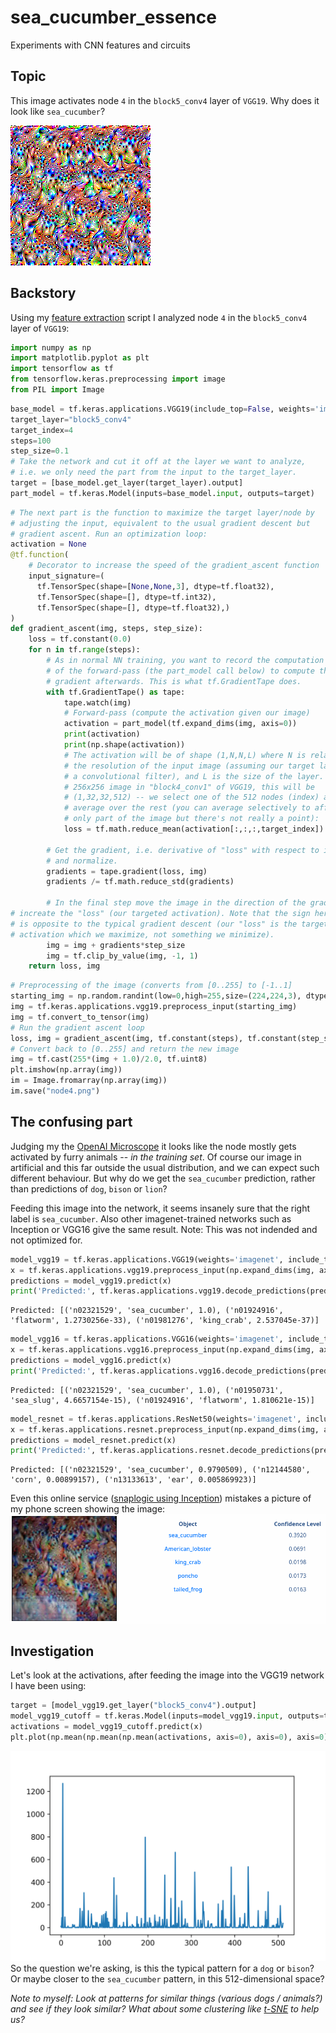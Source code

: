 # sea_cucumber_essence
Experiments with CNN features and circuits
## Topic
This image activates node `4` in the `block5_conv4` layer of `VGG19`. Why does it look like `sea_cucumber`?

![node4](https://github.com/Stefan-Heimersheim/sea_cucumber_essence/blob/main/node4.png?raw=true)
## Backstory
Using my [feature extraction](https://github.com/Stefan-Heimersheim/tensorflow-feature-extraction-tutorial/) script I analyzed 
node `4` in the `block5_conv4` layer of `VGG19`:
```python
import numpy as np
import matplotlib.pyplot as plt
import tensorflow as tf
from tensorflow.keras.preprocessing import image
from PIL import Image 
```

```python
base_model = tf.keras.applications.VGG19(include_top=False, weights='imagenet')
target_layer="block5_conv4"
target_index=4
steps=100
step_size=0.1
# Take the network and cut it off at the layer we want to analyze,
# i.e. we only need the part from the input to the target_layer.
target = [base_model.get_layer(target_layer).output]
part_model = tf.keras.Model(inputs=base_model.input, outputs=target)

```

```python
# The next part is the function to maximize the target layer/node by
# adjusting the input, equivalent to the usual gradient descent but
# gradient ascent. Run an optimization loop:
activation = None
@tf.function(
    # Decorator to increase the speed of the gradient_ascent function
    input_signature=(
      tf.TensorSpec(shape=[None,None,3], dtype=tf.float32),
      tf.TensorSpec(shape=[], dtype=tf.int32),
      tf.TensorSpec(shape=[], dtype=tf.float32),)
)
def gradient_ascent(img, steps, step_size):
    loss = tf.constant(0.0)
    for n in tf.range(steps):
        # As in normal NN training, you want to record the computation
        # of the forward-pass (the part_model call below) to compute the
        # gradient afterwards. This is what tf.GradientTape does.
        with tf.GradientTape() as tape:
            tape.watch(img)
            # Forward-pass (compute the activation given our image)
            activation = part_model(tf.expand_dims(img, axis=0))
            print(activation)
            print(np.shape(activation))
            # The activation will be of shape (1,N,N,L) where N is related to
            # the resolution of the input image (assuming our target layer is
            # a convolutional filter), and L is the size of the layer. E.g. for a
            # 256x256 image in "block4_conv1" of VGG19, this will be
            # (1,32,32,512) -- we select one of the 512 nodes (index) and
            # average over the rest (you can average selectively to affect
            # only part of the image but there's not really a point):
            loss = tf.math.reduce_mean(activation[:,:,:,target_index])

        # Get the gradient, i.e. derivative of "loss" with respect to input
        # and normalize.
        gradients = tape.gradient(loss, img)
        gradients /= tf.math.reduce_std(gradients)
    
        # In the final step move the image in the direction of the gradient to
# increate the "loss" (our targeted activation). Note that the sign here
# is opposite to the typical gradient descent (our "loss" is the target 
# activation which we maximize, not something we minimize).
        img = img + gradients*step_size
        img = tf.clip_by_value(img, -1, 1)
    return loss, img
```

```python
# Preprocessing of the image (converts from [0..255] to [-1..1]
starting_img = np.random.randint(low=0,high=255,size=(224,224,3), dtype=np.uint8)
img = tf.keras.applications.vgg19.preprocess_input(starting_img)
img = tf.convert_to_tensor(img)
# Run the gradient ascent loop
loss, img = gradient_ascent(img, tf.constant(steps), tf.constant(step_size))
# Convert back to [0..255] and return the new image
img = tf.cast(255*(img + 1.0)/2.0, tf.uint8)
plt.imshow(np.array(img))
im = Image.fromarray(np.array(img))
im.save("node4.png")
```

## The confusing part
Judging my the [OpenAI Microscope](https://microscope.openai.com/models/vgg19_caffe/conv5_4_conv5_4_0/4) it looks like the node mostly gets activated by furry animals -- _in the training set_. Of course our image in artificial and this far outside the usual distribution, and we can expect such different behaviour. But why do we get the `sea_cucumber` prediction, rather than predictions of `dog`, `bison` or `lion`?

Feeding this image into the network, it seems insanely sure that the right label is `sea_cucumber`. Also other imagenet-trained networks such as Inception or VGG16 give the same result. Note: This was not indended and not optimized for.

```python
model_vgg19 = tf.keras.applications.VGG19(weights='imagenet', include_top=True)
x = tf.keras.applications.vgg19.preprocess_input(np.expand_dims(img, axis=0))
predictions = model_vgg19.predict(x)
print('Predicted:', tf.keras.applications.vgg19.decode_predictions(predictions, top=3)[0])
```
```
Predicted: [('n02321529', 'sea_cucumber', 1.0), ('n01924916', 'flatworm', 1.2730256e-33), ('n01981276', 'king_crab', 2.537045e-37)]
```

```python
model_vgg16 = tf.keras.applications.VGG16(weights='imagenet', include_top=True)
x = tf.keras.applications.vgg16.preprocess_input(np.expand_dims(img, axis=0))
predictions = model_vgg16.predict(x)
print('Predicted:', tf.keras.applications.vgg16.decode_predictions(predictions, top=3)[0])
```
```
Predicted: [('n02321529', 'sea_cucumber', 1.0), ('n01950731', 'sea_slug', 4.6657154e-15), ('n01924916', 'flatworm', 1.810621e-15)]
```

```python
model_resnet = tf.keras.applications.ResNet50(weights='imagenet', include_top=True)
x = tf.keras.applications.resnet.preprocess_input(np.expand_dims(img, axis=0))
predictions = model_resnet.predict(x)
print('Predicted:', tf.keras.applications.resnet.decode_predictions(predictions, top=3)[0])
```
```
Predicted: [('n02321529', 'sea_cucumber', 0.9790509), ('n12144580', 'corn', 0.00899157), ('n13133613', 'ear', 0.005869923)]
```

Even this online service ([snaplogic using Inception](https://www.snaplogic.com/machine-learning-showcase/image-recognition-inception-v3)) mistakes a picture of my phone screen showing the image:
![recognize](https://github.com/Stefan-Heimersheim/sea_cucumber_essence/blob/main/recognize.png?raw=true)

## Investigation
Let's look at the activations, after feeding the image into the VGG19 network I have been using:
```python
target = [model_vgg19.get_layer("block5_conv4").output]
model_vgg19_cutoff = tf.keras.Model(inputs=model_vgg19.input, outputs=target)
activations = model_vgg19_cutoff.predict(x)
plt.plot(np.mean(np.mean(np.mean(activations, axis=0), axis=0), axis=0))
```
![activations](https://github.com/Stefan-Heimersheim/sea_cucumber_essence/blob/main/activations.png?raw=true)
So the question we're asking, is this the typical pattern for a `dog` or `bison`? Or maybe closer to the `sea_cucumber` pattern, in this 512-dimensional space?

_Note to myself: Look at patterns for similar things (various dogs / animals?) and see if they look similar? What about some clustering like [t-SNE](https://distill.pub/2016/misread-tsne/) to help us?_
